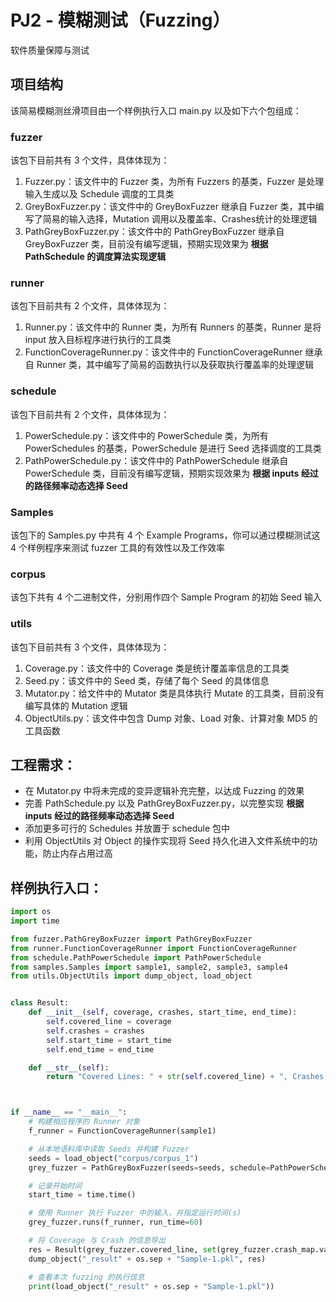 # PJ2 - 模糊测试（Fuzzing）
软件质量保障与测试

## 项目结构
该简易模糊测丝滑项目由一个样例执行入口 main.py 以及如下六个包组成：

### fuzzer
该包下目前共有 3 个文件，具体体现为：
1. Fuzzer.py：该文件中的 Fuzzer 类，为所有 Fuzzers 的基类，Fuzzer 是处理输入生成以及 Schedule 调度的工具类
2. GreyBoxFuzzer.py：该文件中的 GreyBoxFuzzer 继承自 Fuzzer 类，其中编写了简易的输入选择，Mutation 调用以及覆盖率、Crashes统计的处理逻辑
3. PathGreyBoxFuzzer.py：该文件中的 PathGreyBoxFuzzer 继承自 GreyBoxFuzzer 类，目前没有编写逻辑，预期实现效果为 **根据 PathSchedule 的调度算法实现逻辑**

### runner
该包下目前共有 2 个文件，具体体现为：
1. Runner.py：该文件中的 Runner 类，为所有 Runners 的基类，Runner 是将 input 放入目标程序进行执行的工具类
2. FunctionCoverageRunner.py：该文件中的 FunctionCoverageRunner 继承自 Runner 类，其中编写了简易的函数执行以及获取执行覆盖率的处理逻辑

### schedule
该包下目前共有 2 个文件，具体体现为：
1. PowerSchedule.py：该文件中的 PowerSchedule 类，为所有 PowerSchedules 的基类，PowerSchedule 是进行 Seed 选择调度的工具类
2. PathPowerSchedule.py：该文件中的 PathPowerSchedule 继承自 PowerSchedule 类，目前没有编写逻辑，预期实现效果为 **根据 inputs 经过的路径频率动态选择 Seed**

### Samples
该包下的 Samples.py 中共有 4 个 Example Programs，你可以通过模糊测试这 4 个样例程序来测试 fuzzer 工具的有效性以及工作效率

### corpus
该包下共有 4 个二进制文件，分别用作四个 Sample Program 的初始 Seed 输入

### utils
该包下目前共有 3 个文件，具体体现为：
1. Coverage.py：该文件中的 Coverage 类是统计覆盖率信息的工具类
2. Seed.py：该文件中的 Seed 类，存储了每个 Seed 的具体信息
3. Mutator.py：给文件中的 Mutator 类是具体执行 Mutate 的工具类，目前没有编写具体的 Mutation 逻辑
4. ObjectUtils.py：该文件中包含 Dump 对象、Load 对象、计算对象 MD5 的工具函数

## 工程需求：
* 在 Mutator.py 中将未完成的变异逻辑补充完整，以达成 Fuzzing 的效果
* 完善 PathSchedule.py 以及 PathGreyBoxFuzzer.py，以完整实现 **根据 inputs 经过的路径频率动态选择 Seed**
* 添加更多可行的 Schedules 并放置于 schedule 包中
* 利用 ObjectUtils 对 Object 的操作实现将 Seed 持久化进入文件系统中的功能，防止内存占用过高

## 样例执行入口：

```python
import os
import time

from fuzzer.PathGreyBoxFuzzer import PathGreyBoxFuzzer
from runner.FunctionCoverageRunner import FunctionCoverageRunner
from schedule.PathPowerSchedule import PathPowerSchedule
from samples.Samples import sample1, sample2, sample3, sample4
from utils.ObjectUtils import dump_object, load_object


class Result:
    def __init__(self, coverage, crashes, start_time, end_time):
        self.covered_line = coverage
        self.crashes = crashes
        self.start_time = start_time
        self.end_time = end_time

    def __str__(self):
        return "Covered Lines: " + str(self.covered_line) + ", Crashes Num: " + str(self.crashes) + ", Start Time: " + str(self.start_time) + ", End Time: " + str(self.end_time)



if __name__ == "__main__":
    # 构建相应程序的 Runner 对象
    f_runner = FunctionCoverageRunner(sample1)

    # 从本地语料库中读取 Seeds 并构建 Fuzzer
    seeds = load_object("corpus/corpus_1")
    grey_fuzzer = PathGreyBoxFuzzer(seeds=seeds, schedule=PathPowerSchedule(5), is_print=True)

    # 记录开始时间
    start_time = time.time()

    # 使用 Runner 执行 Fuzzer 中的输入，并指定运行时间(s)
    grey_fuzzer.runs(f_runner, run_time=60)

    # 将 Coverage 与 Crash 的信息导出
    res = Result(grey_fuzzer.covered_line, set(grey_fuzzer.crash_map.values()), start_time, time.time())
    dump_object("_result" + os.sep + "Sample-1.pkl", res)

    # 查看本次 fuzzing 的执行信息
    print(load_object("_result" + os.sep + "Sample-1.pkl"))


```